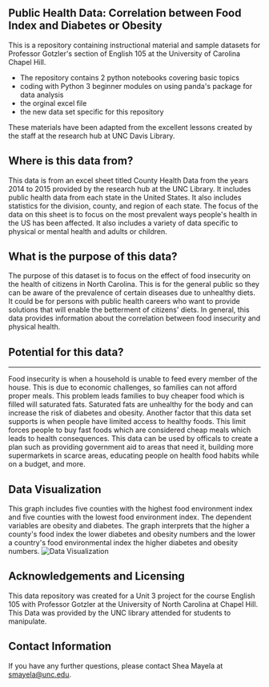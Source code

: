 ## Public Health Data: Correlation between Food Index and Diabetes or Obesity
This is a repository containing instructional material and sample datasets for Professor Gotzler's section of English 105 at the University of Carolina Chapel Hill.
- The repository contains 2 python notebooks covering basic topics
- coding with Python 3 beginner modules on using panda's package for data analysis
- the orginal excel file
- the new data set specific for this repository

These materials have been adapted from the excellent lessons created by the staff at the research hub at UNC Davis Library.

## Where is this data from?
This data is from an excel sheet titled County Health Data from the years 2014 to 2015 provided by the research hub at the UNC Library. It includes public health data from each state in the United States. It also includes statistics for the division, county, and region of each state. The focus of the data on this sheet is to focus on the most prevalent ways people's health in the US has been affected. It also includes a variety of data specific to physical or mental health and adults or children.

## What is the purpose of this data?
The purpose of this dataset is to focus on the effect of food insecurity on the health of citizens in North Carolina. This is for the general public so they can be aware of the prevalence of certain diseases due to unhealthy diets. It could be for persons with public health careers who want to provide solutions that will enable the betterment of citizens' diets. In general, this data provides information about the correlation between food insecurity and physical health.

## Potential for this data?
--- 
Food insecurity is when a household is unable to feed every member of the house. This is due to economic challenges, so families can not afford proper meals. This problem leads families to buy cheaper food which is filled will saturated fats. Saturated fats are unhealthy for the body and can increase the risk of diabetes and obesity. Another factor that this data set supports is when people have limited access to healthy foods. This limit forces people to buy fast foods which are considered cheap meals which leads to health consequences. This data can be used by officals to create a plan such as providing government aid to areas that need it, building more supermarkets in scarce areas, educating people on health food habits while on a budget, and more.

## Data Visualization
This graph includes five counties with the highest food environment index and five counties with the lowest food environment index. The dependent variables are obesity and diabetes. The graph interprets that the higher a county's food index the lower diabetes and obesity numbers and the lower a country's food environmental index the higher diabetes and obesity numbers.
![Data Visualization](https://user-images.githubusercontent.com/118216082/204192999-76c3fca2-3765-46ec-b028-68f4edf23e1e.png)
## Acknowledgements and Licensing
This data repository was created for a Unit 3 project for the course English 105 with Professor Gotzler at the University of North Carolina at Chapel Hill. This Data was provided by the UNC library attended for students to manipulate. 
## Contact Information
If you have any further questions, please contact Shea Mayela at smayela@unc.edu.
